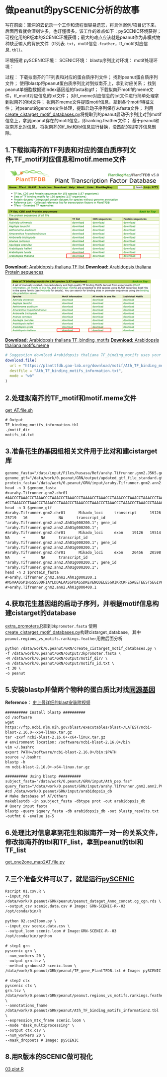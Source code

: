 # 做peanut的pySCENIC分析的故事

写在前面：空洞的去记录一个工作和流程很容易遗忘，将具体案例/项目记下来，后面再看就会深刻许多，也好懂很多。该工作的难点如下：pySCENIC环境获得；可视化用的R版本的SCENIC环境获得；最大的难点应该就是peanut作为非模式物种缺乏输入的背景文件（tf列表`.txt`，motif信息`.feather`，tf_motif对应信息`.tbl`）。

环境搭建
pySCENIC环境：
SCENIC环境：
blastp序列比对环境：
motif处理环境：

过程：
下载拟南芥的TF列表和对应的蛋白质序列文件；
找到peanut蛋白质序列文件；
使用blastp将peanut蛋白质序列比对到拟南芥上，拿到对应关系；
找到peanut单细胞数据建index基因组的fasta和gtf；
下载拟南芥motif的meme文件，tf_motif对应信息的txt文件；
对tf_meme对应信息的txt文件进行简单处理拿到拟南芥的tbl文件；
拟南芥meme文件提取motif信息，拿到各个motif特征文件；
对peanut的genome文件处理，提取启动子序列保存未fasta文件；
利用[create_cistarget_motif_databases.py](https://github.com/aertslab/create_cisTarget_databases/blob/master/create_cistarget_motif_databases.py)将提取到的peanut启动子序列比对到motif信息上，拿到peanut存在的motif信息，即ranking.feather文件；
基于peanut和拟南芥比对信息，将拟南芥的tf_list和tbl信息进行替换，没匹配的拟南芥信息删除。

## 1.下载拟南芥的TF列表和对应的蛋白质序列文件,TF_motif对应信息和motif.meme文件
![AT_gene_protein](./png/AT_gene_name.png)

[**Download:** Arabidopsis thaliana TF list](https://planttfdb.gao-lab.org/download/TF_list/Ahy_TF_list.txt.gz)
[**Download:** Arabidopsis thaliana Protein sequences](https://planttfdb.gao-lab.org/download/seq/Ath_pep.fas.gz)

![AT_tfmotif_meme](./png/AT_tfmotif_meme.png)

[**Download:** Arabidopsis thaliana TF_binding_motifs](https://planttfdb.gao-lab.org/download/motif/Ath_TF_binding_motifs_information.txt)
[**Download:** Arabidopsis thaliana motifs.meme](https://planttfdb.gao-lab.org/download/motif/Ath_TF_binding_motifs.meme.gz)
```R
# Suggestion download Arabidopsis thaliana TF_binding_motifs uses your PC
download.file(
  url = "https://planttfdb.gao-lab.org/download/motif/Ath_TF_binding_motifs_information.txt",
  destfile = "Ath_TF_binding_motifs_information.txt",
  mode = "wb"
)
```

## 2.处理拟南芥的TF_motif和motif.meme文件 
[get_AT.file.sh](./create_cistarget_database/get_AT.file.sh)
```shell
# Output
TF_binding_motifs_information.tbl 
./motif_dir 
motifs_id.txt
```

## 3.准备花生的基因组相关文件用于比对和建cistarget库
```shell
genome_fasta="/data/input/Files/husasa/Ref/arahy.Tifrunner.gnm2.J5K5.genome_main.fa"
genome_gtf="/data/work/0.peanut/GRN/output/updated_gtf_file_standard.gtf"
protein_fasta="/data/work/0.peanut/GRN/input/arahy.Tifrunner.gnm2.ann2.PVFB.protein.faa"
head -n 3 $genome_fasta
#>arahy.Tifrunner.gnm2.chr01
#AACCCTAAACCCTAAACCCTAAACCCTAAACCCTAAAACCTAAACCCTAAACCCTAAACCTAAACCCTAAACCCTAAACCCTAAACCCTAAACCCTAAAC
#CCTAAACCCTAAACCCTAAACCCTAAACCCTAAACCCTAAACCCTAAACCCTAAACCCTAAACCCTAAACCCTAAACCCTAAACCCTAAACCCTAAACCC
head -n 3 $genome_gtf
#arahy.Tifrunner.gnm2.chr01      Mikado_loci     transcript      19126   25719   16      +       NA      transcript_id "arahy.Tifrunner.gnm2.ann2.Ah01g000200.1"; gene_id "arahy.Tifrunner.gnm2.ann2.Ah01g000200.1";
#arahy.Tifrunner.gnm2.chr01      Mikado_loci     exon    19126   19514   NA      +       NA      transcript_id "arahy.Tifrunner.gnm2.ann2.Ah01g000200.1"; gene_id "arahy.Tifrunner.gnm2.ann2.Ah01g000200.1";
#arahy.Tifrunner.gnm2.chr01      Mikado_loci     exon    20456   20598   NA      +       NA      transcript_id "arahy.Tifrunner.gnm2.ann2.Ah01g000200.1"; gene_id "arahy.Tifrunner.gnm2.ann2.Ah01g000200.1";
head -n 3 $protein_fasta
#>arahy.Tifrunner.gnm2.ann2.Ah01g000200.1
#MSVAADSPIHSSSSDDFIAYLDDALAASSPDASSDKEVENQDELESGRIKRCKFESAEETEESTSEGIVKQNLEEYVCTHPGSFGDMCIRCGQKLDGESGVTFGYIHKGLRLHDEEISRLRNTDVKNLLIRKKLYLILDLDHTLLNSTHLAHLNSEELHLISQADSLGDVSKGSLFKLDKMHMMTKLRPFVRTFLKEASEMFEMYIYTMGDRPYALEMAKLLDPLGEYFNAKVISRDDGTQKHQKGLDIVLGQESAVVILDDTEHAWVKHKDNLILMERYHFFGSSCRQFGFNCKSLAELKSDEDEAEGALTKILKVLKQVHSKFFDELKEDIAERDVRQVLKSVRREVLSGCVVVFSRIFHGALPPLRQMAEQLGATCLMELDPSVTHVVATDAGTEKARWAVKEKKFLVHPRWIEAANYFWEKQPEENFVLKKKQ
#>arahy.Tifrunner.gnm2.ann2.Ah01g000400.1
```

## 4.获取花生基因组的启动子序列，并根据motif信息构建cistarget的database
[extra_promoters.R](./create_cistarget_database/extra_promoters.R)拿到`3kpromoter.fasta`
使用[create_cistarget_motif_databases.py](./create_cistarget_database/create_cistarget_motif_databases.py)构建cistarget_database，其中`peanut.regions_vs_motifs.rankings.feather`用做后面分析
```shell
python /data/work/0.peanut/GRN/create_cistarget_motif_databases.py \
-f /data/work/0.peanut/GRN/output/3kpromoter.fasta \
-M /data/work/0.peanut/GRN/output/motif_dir/ \
-m /data/work/0.peanut/GRN/output/motifs_id.txt \
-t 30 \
-o peanut
```

## 5.安装blastp并做两个物种的蛋白质比对找[同源基因](../Ortho_gene/)
**Reference：** [史上最详细的blast安装附视频](https://mp.weixin.qq.com/s/rEBqjN-fGOp_loTmyEuMJA)
```shell
########## Install blastp ##########
cd /software
wget https://ftp.ncbi.nlm.nih.gov/blast/executables/blast+/LATEST/ncbi-blast-2.16.0+-x64-linux.tar.gz
tar -zxvf ncbi-blast-2.16.0+-x64-linux.tar.gz
# environment location: /software/ncbi-blast-2.16.0+/bin
vim ~/.bashrc
export PATH=/software/ncbi-blast-2.16.0+/bin:$PATH
source ~/.bashrc
blastp -h
rm ncbi-blast-2.16.0+-x64-linux.tar.gz
```
```shell
########## Using blastp ##########
subject_fasta="/data/work/0.peanut/GRN/input/Ath_pep.fas"
query_fasta="/data/work/0.peanut/GRN/input/arahy.Tifrunner.gnm2.ann2.PVFB.protein.faa"
#cd /data/work/0.peanut/GRN/input/arabidopsis_db
# Make database of AT/Others
makeblastdb -in $subject_fasta -dbtype prot -out arabidopsis_db
# Query input fasta
blastp -query $query_fasta -db arabidopsis_db -out blastp_results.txt -outfmt 6 -evalue 1e-5
```

## 6.处理比对信息拿到花生和拟南芥一对一的关系文件，修改拟南芥的tbl和TF_list，拿到peanut的tbl和TF_list
[get_one2one_map2AT.file.py](./create_cistarget_database/get_one2one_map2AT.file.py)

## 7.三个准备文件可以了，就是运行[pySCENIC](../GRN-pySCENIC/)
```shell
Rscript 01.csv.R \
--input_rds /data/work/0.peanut/GRN/peanut/peanut_dataget_Anno_concat.cg_cgn.rds \
--output_csv scenic.data.csv # Image: GRN-SCENIC-R--03 /opt/conda/bin/R

python 02.csv2loom.py \
--input_csv scenic.data.csv \
--output_loom scenic.loom # Image:GRN-SCENIC-R--03 /opt/conda/bin/python

# step1 grn
pyscenic grn \
--num_workers 20 \
--output grn.tsv \
--method grnboost2 scenic.loom \
/data/work/0.peanut/GRN/peanut/TF_gene_PlantTFDB.txt # Image: pySCENIC

# step2 ctx
pyscenic ctx \
grn.tsv \
/data/work/0.peanut/GRN/peanut/peanut.regions_vs_motifs.rankings.feather \
--annotations_fname /data/work/0.peanut/GRN/peanut/Ath_TF_binding_motifs_information2.tbl \
--expression_mtx_fname scenic.loom \
--mode "dask_multiprocessing" \
--output ctx.csv \
--num_workers 20 \
--mask_dropouts # Image: pySCENIC
```

## 8.用R版本的SCENIC做可视化
[03.plot.R](03.plot.R)
